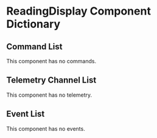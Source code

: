 # ReadingDisplay Component Dictionary


## Command List

This component has no commands.

## Telemetry Channel List

This component has no telemetry.

## Event List

This component has no events.
